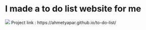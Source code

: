 <h1>I made a to do list website for me</h1>
<img src="https://prnt.sc/5hbkPL9r_Ohw](https://github.com/ahmetyapar/to-do-list/assets/109108488/a53c13d9-a4d7-461d-9cc8-ea2f8b5b7aea">
Project link : https://ahmetyapar.github.io/to-do-list/

